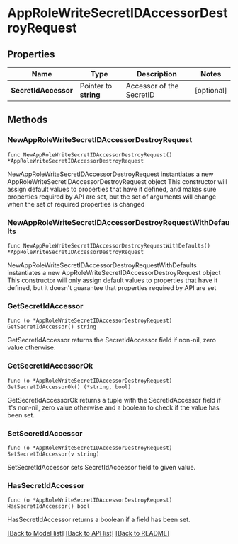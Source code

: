 # AppRoleWriteSecretIDAccessorDestroyRequest

## Properties

Name | Type | Description | Notes
------------ | ------------- | ------------- | -------------
**SecretIdAccessor** | Pointer to **string** | Accessor of the SecretID | [optional] 

## Methods

### NewAppRoleWriteSecretIDAccessorDestroyRequest

`func NewAppRoleWriteSecretIDAccessorDestroyRequest() *AppRoleWriteSecretIDAccessorDestroyRequest`

NewAppRoleWriteSecretIDAccessorDestroyRequest instantiates a new AppRoleWriteSecretIDAccessorDestroyRequest object
This constructor will assign default values to properties that have it defined,
and makes sure properties required by API are set, but the set of arguments
will change when the set of required properties is changed

### NewAppRoleWriteSecretIDAccessorDestroyRequestWithDefaults

`func NewAppRoleWriteSecretIDAccessorDestroyRequestWithDefaults() *AppRoleWriteSecretIDAccessorDestroyRequest`

NewAppRoleWriteSecretIDAccessorDestroyRequestWithDefaults instantiates a new AppRoleWriteSecretIDAccessorDestroyRequest object
This constructor will only assign default values to properties that have it defined,
but it doesn't guarantee that properties required by API are set

### GetSecretIdAccessor

`func (o *AppRoleWriteSecretIDAccessorDestroyRequest) GetSecretIdAccessor() string`

GetSecretIdAccessor returns the SecretIdAccessor field if non-nil, zero value otherwise.

### GetSecretIdAccessorOk

`func (o *AppRoleWriteSecretIDAccessorDestroyRequest) GetSecretIdAccessorOk() (*string, bool)`

GetSecretIdAccessorOk returns a tuple with the SecretIdAccessor field if it's non-nil, zero value otherwise
and a boolean to check if the value has been set.

### SetSecretIdAccessor

`func (o *AppRoleWriteSecretIDAccessorDestroyRequest) SetSecretIdAccessor(v string)`

SetSecretIdAccessor sets SecretIdAccessor field to given value.

### HasSecretIdAccessor

`func (o *AppRoleWriteSecretIDAccessorDestroyRequest) HasSecretIdAccessor() bool`

HasSecretIdAccessor returns a boolean if a field has been set.


[[Back to Model list]](../README.md#documentation-for-models) [[Back to API list]](../README.md#documentation-for-api-endpoints) [[Back to README]](../README.md)


